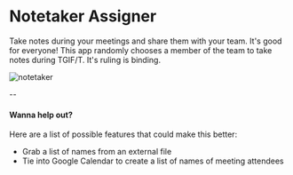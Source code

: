 # Notetaker Assigner

Take notes during your meetings and share them with your team. It's good for everyone! This app randomly chooses a member of the team to take notes during TGIF/T. It's ruling is binding.

![notetaker](https://media.github.braintreeps.com/user/458/files/cdd85f08-5285-11e6-8902-8166a31a2de6)

--

#### Wanna help out?

Here are a list of possible features that could make this better:

- Grab a list of names from an external file
- Tie into Google Calendar to create a list of names of meeting attendees
